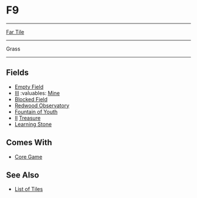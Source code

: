 # F9

___
[Far Tile](../keywords/far_tile.md)
___
Grass
___


## Fields

- [Empty Field](../keywords/empty_field.md)
- [Ⅲ](../difficulties.md) :valuables: [Mine](../fields/mine.md)
- [Blocked Field](../keywords/blocked_field.md)
- [Redwood Observatory](../fields/redwood_observatory.md)
- [Fountain of Youth](../fields/fountain_of_youth.md)
- [Ⅱ](../difficulties.md) [Treasure](../fields/treasure.md)
- [Learning Stone](../fields/learning_stone.md)


## Comes With

- [Core Game](../content/core_game.md)


## See Also

- [List of Tiles](index.md)
